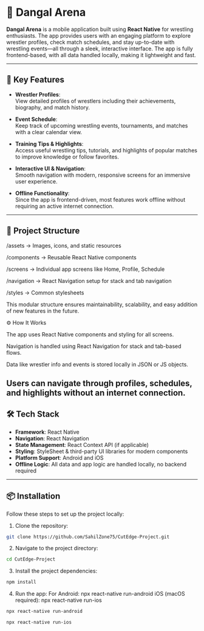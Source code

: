 # 📱 Dangal Arena

**Dangal Arena** is a mobile application built using **React Native** for wrestling enthusiasts. The app provides users with an engaging platform to explore wrestler profiles, check match schedules, and stay up-to-date with wrestling events—all through a sleek, interactive interface. The app is fully frontend-based, with all data handled locally, making it lightweight and fast.

---

## 🌟 Key Features

- **Wrestler Profiles**:  
  View detailed profiles of wrestlers including their achievements, biography, and match history.

- **Event Schedule**:  
  Keep track of upcoming wrestling events, tournaments, and matches with a clear calendar view.

- **Training Tips & Highlights**:  
  Access useful wrestling tips, tutorials, and highlights of popular matches to improve knowledge or follow favorites.

- **Interactive UI & Navigation**:  
  Smooth navigation with modern, responsive screens for an immersive user experience.

- **Offline Functionality**:  
  Since the app is frontend-driven, most features work offline without requiring an active internet connection.

---

## 📝 Project Structure

/assets → Images, icons, and static resources

/components → Reusable React Native components

/screens → Individual app screens like Home, Profile, Schedule

/navigation → React Navigation setup for stack and tab navigation

/styles → Common stylesheets

This modular structure ensures maintainability, scalability, and easy addition of new features in the future.

⚙️ How It Works

The app uses React Native components and styling for all screens.

Navigation is handled using React Navigation for stack and tab-based flows.

Data like wrestler info and events is stored locally in JSON or JS objects.

Users can navigate through profiles, schedules, and highlights without an internet connection.
---

## 🛠️ Tech Stack

- **Framework**: React Native  
- **Navigation**: React Navigation  
- **State Management**: React Context API (if applicable)  
- **Styling**: StyleSheet & third-party UI libraries for modern components  
- **Platform Support**: Android and iOS  
- **Offline Logic**: All data and app logic are handled locally, no backend required

---

## 📦 Installation

Follow these steps to set up the project locally:

1. Clone the repository:

```bash
git clone https://github.com/SahilZone75/CutEdge-Project.git

```
2. Navigate to the project directory:
   
```bash
cd CutEdge-Project

```
3. Install the project dependencies:

```bash
npm install

```
4. Run the app:
       For Android:
           npx react-native run-android
       iOS (macOS required):
           npx react-native run-ios

```bash
npx react-native run-android
```
```bash
npx react-native run-ios
```

